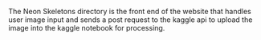 The Neon Skeletons directory is the front end of the website that handles user image input and sends a post request to the kaggle api to upload the image into the kaggle notebook for processing.

